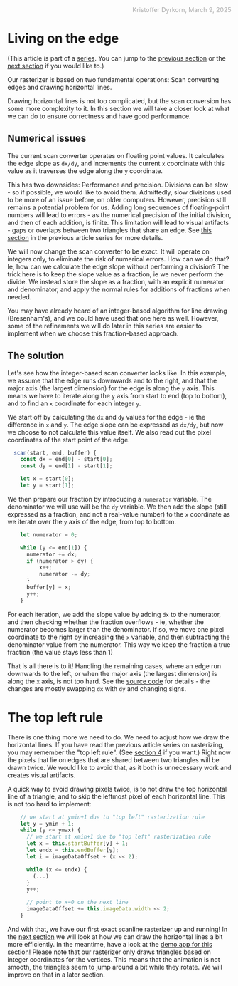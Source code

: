 <div style="text-align:right; color:#aaa">Kristoffer Dyrkorn, March 9, 2025</div>

# Living on the edge

(This article is part of a [series](./#sections). You can jump to the [previous section](1) or the [next section](3) if you would like to.)

Our rasterizer is based on two fundamental operations: Scan converting edges and drawing horizontal lines.

Drawing horizontal lines is not too complicated, but the scan conversion has some more complexity to it. In this section we will take a closer look at what we can do to ensure correctness and have good performance.

## Numerical issues

The current scan converter operates on floating point values. It calculates the edge slope as `dx/dy`, and increments the current `x` coordinate with this value as it traverses the edge along the `y` coordinate.

This has two downsides: Performance and precision. Divisions can be slow - so if possible, we would like to avoid them. Admittedly, slow divisions used to be more of an issue before, on older computers. However, precision still remains a potential problem for us. Adding long sequences of floating-point numbers will lead to errors - as the numerical precision of the initial division, and then of each addition, is finite. This limitation will lead to visual artifacts - gaps or overlaps between two triangles that share an edge. See [this section](../triangle-rasterizer/7) in the previous article series for more details.

We will now change the scan converter to be exact. It will operate on integers only, to eliminate the risk of numerical errors. How can we do that? Ie, how can we calculate the edge slope without performing a division? The trick here is to keep the slope value as a fraction, ie we never perform the divide. We instead store the slope as a fraction, with an explicit numerator and denominator, and apply the normal rules for additions of fractions when needed.

You may have already heard of an integer-based algorithm for line drawing (Bresenham's), and we could have used that one here as well. However, some of the refinements we will do later in this series are easier to implement when we choose this fraction-based approach.

## The solution

Let's see how the integer-based scan converter looks like. In this example, we assume that the edge runs downwards and to the right, and that the major axis (the largest dimension) for the edge is along the `y` axis. This means we have to iterate along the `y` axis from start to end (top to bottom), and to find an `x` coordinate for each integer `y`.

We start off by calculating the `dx` and `dy` values for the edge - ie the difference in `x` and `y`. The edge slope can be expressed as `dx/dy`, but now we choose to not calculate this value itself. We also read out the pixel coordinates of the start point of the edge.

```JavaScript
  scan(start, end, buffer) {
    const dx = end[0] - start[0];
    const dy = end[1] - start[1];

    let x = start[0];
    let y = start[1];
```

We then prepare our fraction by introducing a `numerator` variable. The denominator we will use will be the `dy` variable. We then add the slope (still expressed as a fraction, and not a real-value number) to the `x` coordinate as we iterate over the `y` axis of the edge, from top to bottom.

```JavaScript
    let numerator = 0;

    while (y <= end[1]) {
      numerator += dx;
      if (numerator > dy) {
          x++;
          numerator -= dy;
      }
      buffer[y] = x;
      y++;
    }
```

For each iteration, we add the slope value by adding `dx` to the numerator, and then checking whether the fraction overflows - ie, whether the numerator becomes larger than the denominator. If so, we move one pixel coordinate to the right by increasing the `x` variable, and then subtracting the denominator value from the numerator. This way we keep the fraction a true fraction (the value stays less than 1)

That is all there is to it! Handling the remaining cases, where an edge run downwards to the left, or when the major axis (the largest dimension) is along the `x` axis, is not too hard. See the [source code](2/triangle.js) for details - the changes are mostly swapping `dx` with `dy` and changing signs.

# The top left rule

There is one thing more we need to do. We need to adjust how we draw the horizontal lines. If you have read the previous article series on rasterizing, you may remember the "top left rule". (See [section 4](../triangle-rasterizer/4) if you want.) Right now the pixels that lie on edges that are shared between two triangles will be drawn twice. We would like to avoid that, as it both is unnecessary work and creates visual artifacts.

A quick way to avoid drawing pixels twice, is to not draw the top horizontal line of a triangle, and to skip the leftmost pixel of each horizontal line. This is not too hard to implement:

```JavaScript
    // we start at ymin+1 due to "top left" rasterization rule
    let y = ymin + 1;
    while (y <= ymax) {
      // we start at xmin+1 due to "top left" rasterization rule
      let x = this.startBuffer[y] + 1;
      let endx = this.endBuffer[y];
      let i = imageDataOffset + (x << 2);

      while (x <= endx) {
        (...)
      }
      y++;

      // point to x=0 on the next line
      imageDataOffset += this.imageData.width << 2;
    }
```

And with that, we have our first exact scanline rasterizer up and running! In the [next section](3) we will look at how we can draw the horizontal lines a bit more efficiently. In the meantime, have a look at the [demo app for this section](2/)! Please note that our rasterizer only draws triangles based on integer coordinates for the vertices. This means that the animation is not smooth, the triangles seem to jump around a bit while they rotate. We will improve on that in a later section.
